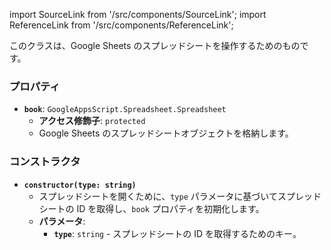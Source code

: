 import SourceLink from '/src/components/SourceLink';
import ReferenceLink from '/src/components/ReferenceLink';

<SourceLink href="/docs/attendance-management-system/source/class/Book"/>
<ReferenceLink href="/docs/attendance-management-system/reference/class/Book"/>

このクラスは、Google Sheets のスプレッドシートを操作するためのものです。

### プロパティ

- **`book`**: `GoogleAppsScript.Spreadsheet.Spreadsheet`
  - **アクセス修飾子**: `protected`
  - Google Sheets のスプレッドシートオブジェクトを格納します。

### コンストラクタ

- **`constructor(type: string)`**
  - スプレッドシートを開くために、`type` パラメータに基づいてスプレッドシートの ID を取得し、`book` プロパティを初期化します。
  - **パラメータ**:
    - **`type`**: `string` - スプレッドシートの ID を取得するためのキー。